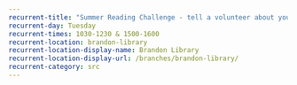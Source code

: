 ```yaml
---
recurrent-title: "Summer Reading Challenge - tell a volunteer about your latest book, collect rewards and choose your next book"
recurrent-day: Tuesday
recurrent-times: 1030-1230 & 1500-1600
recurrent-location: brandon-library
recurrent-location-display-name: Brandon Library
recurrent-location-display-url: /branches/brandon-library/
recurrent-category: src
---
```

